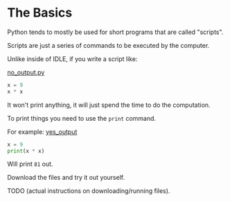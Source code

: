 # The Basics #

Python tends to mostly be used for short programs that are called
"scripts".

Scripts are just a series of commands to be executed by the computer.

Unlike inside of IDLE, if you write a script like:

[no_output.py](../resources/no_output.py)
```python
x = 9
x * x
```

It won't print anything, it will just spend the time to do the computation.

To print things you need to use the `print` command.

For example:
[yes_output](../resources/yes_output.py)
```python
x = 9
print(x * x)
```

Will print `81` out.

Download the files and try it out yourself.

TODO (actual instructions on downloading/running files).
